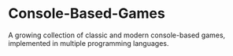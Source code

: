 # Console-Based-Games
A growing collection of classic and modern console-based games, implemented in multiple programming languages.
